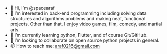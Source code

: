 - 👋 Hi, I’m @spacearaf
- 👀 I’m interested in back-end programming including solving data structures and algorithms problems and making neat, functional projects. Other than that, I enjoy video games, film, comedy, and martial arts.
- 🌱 I’m currently learning python, Flutter, and of course Git/GitHub.
- 💞️ I’m looking to collaborate on open source python projects in general.
- 📫 How to reach me: araf0216@gmail.com

<!---
spacearaf/spacearaf is a ✨ special ✨ repository because its `README.md` (this file) appears on your GitHub profile.
You can click the Preview link to take a look at your changes.
--->
